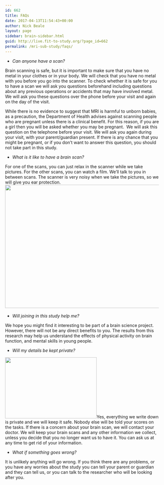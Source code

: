 ```yaml
---
id: 662
title: FAQs
date: 2017-04-13T11:54:43+00:00
author: Nick Beale
layout: page
sidebar: brain-sidebar.html
guid: http://live.fit-to-study.org/?page_id=662
permalink: /mri-sub-study/faqs/
---
```

  * _Can anyone have a scan?_

Brain scanning is safe, but it is important to make sure that you have no metal in your clothes or in your body. We will check that you have no metal with you before you go into the scanner. To check whether it is safe for you to have a scan we will ask you questions beforehand including questions about any previous operations or accidents that may have involved metal. We will ask you these questions over the phone before your visit and again on the day of the visit.

While there is no evidence to suggest that MRI is harmful to unborn babies, as a precaution, the Department of Health advises against scanning people who are pregnant unless there is a clinical benefit. For this reason, if you are a girl then you will be asked whether you may be pregnant.  We will ask this question on the telephone before your visit. We will ask you again during your visit, with your parent/guardian present. If there is any chance that you might be pregnant, or if you don’t want to answer this question, you should not take part in this study.

  * _What is it like to have a brain scan?_

For one of the scans, you can just relax in the scanner while we take pictures. For the other scans, you can watch a film. We’ll talk to you in between scans. The scanner is very noisy when we take the pictures, so we will give you ear protection. [<img class="wp-image-776 size-full aligncenter" src="/wp-content/uploads/2017/04/Brain-scanning.jpg?resize=604%2C403&#038;ssl=1" alt="" width="604" height="403" srcset="/wp-content/uploads/2017/04/Brain-scanning.jpg?w=604&ssl=1 604w, /wp-content/uploads/2017/04/Brain-scanning.jpg?resize=300%2C200&ssl=1 300w" sizes="(max-width: 604px) 100vw, 604px" data-recalc-dims="1" />](/wp-content/uploads/2017/04/Brain-scanning.jpg?ssl=1)

  * _Will joining in this study help me?_

We hope you might find it interesting to be part of a brain science project. However, there will not be any direct benefits to you. The results from this research may help us understand the effects of physical activity on brain function, and mental skills in young people.

  * _Will my details be kept private?_

[<img class="size-medium wp-image-782 alignleft" src="/wp-content/uploads/2017/04/lock.jpg?resize=300%2C200&#038;ssl=1" alt="" width="300" height="200" srcset="/wp-content/uploads/2017/04/lock.jpg?resize=300%2C200&ssl=1 300w, /wp-content/uploads/2017/04/lock.jpg?resize=768%2C512&ssl=1 768w, /wp-content/uploads/2017/04/lock.jpg?w=940&ssl=1 940w" sizes="(max-width: 300px) 100vw, 300px" data-recalc-dims="1" />](/wp-content/uploads/2017/04/lock.jpg?ssl=1)Yes, everything we write down is private and we will keep it safe. Nobody else will be told your scores on the tasks. If there is a concern about your brain scan, we will contact your doctor. We will keep your brain scans and any other information we collect, unless you decide that you no longer want us to have it. You can ask us at any time to get rid of your information.

  * _What if something goes wrong?_

It is unlikely anything will go wrong. If you think there are any problems, or you have any worries about the study you can tell your parent or guardian and they can tell us, or you can talk to the researcher who will be looking after you.